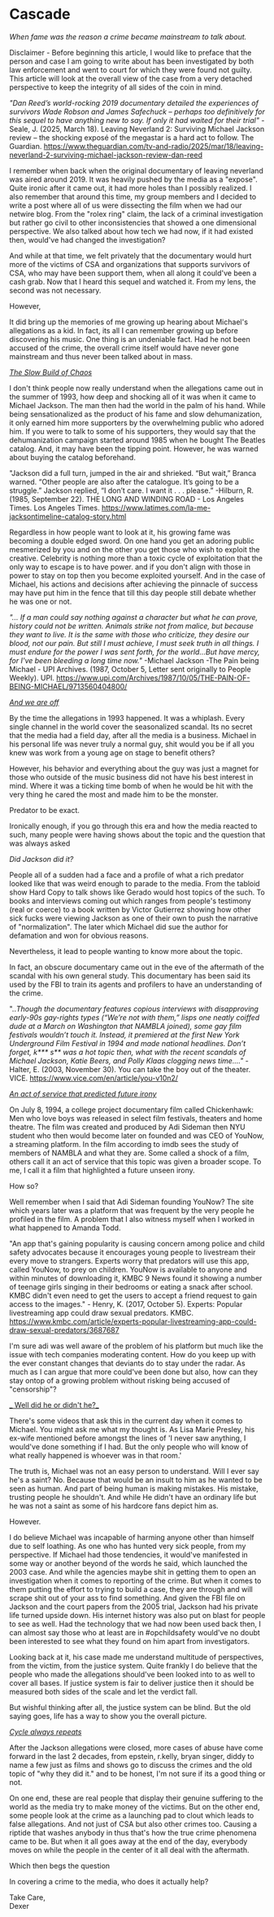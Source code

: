 # Cascade
_When fame was the reason a crime became mainstream to talk about._

Disclaimer - Before beginning this article, I would like to preface that the person and case I am going to write about has been investigated by both law enforcement and went to court for which they were found not guilty. This article will look at the overall view of the case from a very detached perspective to keep the integrity of all sides of the coin in mind. 

_"Dan Reed’s world-rocking 2019 documentary detailed the experiences of survivors Wade Robson and James Safechuck – perhaps too definitively for this sequel to have anything new to say. If only it had waited for their trial"_ -Seale, J. (2025, March 18). Leaving Neverland 2: Surviving Michael Jackson review – the shocking exposé of the megastar is a hard act to follow. The Guardian. https://www.theguardian.com/tv-and-radio/2025/mar/18/leaving-neverland-2-surviving-michael-jackson-review-dan-reed

I remember when back when the original documentary of leaving neverland was aired around 2019. It was heavily pushed by the media as a "expose". Quite ironic after it came out, it had more holes than I possibly realized. I also remember that around this time, my group members and I decided to write a post where all of us were dissecting the film when we had our netwire blog. From the "rolex ring" claim, the lack of a criminal investigation but rather go civil to other inconsistencies that showed a one dimensional perspective. We also talked about how tech we had now, if it had existed then, would've had changed the investigation? 

And while at that time, we felt privately that the documentary would hurt more of the victims of CSA and organizations that supports survivors of CSA, who may have been support them, when all along it could've been a cash grab. Now that I heard this sequel and watched it. From my lens, the second was not necessary. 

However,

It did bring up the memories of me growing up hearing about Michael's allegations as a kid. In fact, its all I can remember growing up before discovering his music. One thing is an undeniable fact. Had he not been accused of the crime, the overall crime itself would have never gone mainstream and thus never been talked about in mass. 

<ins>*The Slow Build of Chaos*</ins>

I don't think people now really understand when the allegations came out in the summer of 1993, how deep and shocking all of it was when it came to Michael Jackson. The man then had the world in the palm of his hand. While being sensationalized as the product of his fame and slow dehumanization, it only earned him more supporters by the overwhelming public who adored him.  If you were to talk to some of his supporters, they would say that the dehumanization campaign started around 1985 when he bought The Beatles catalog. And, it may have been the tipping point. However, he was warned about buying the catalog beforehand.

"Jackson did a full turn, jumped in the air and shrieked. “But wait,” Branca warned. “Other people are also after the catalogue. It’s going to be a struggle.” Jackson replied, “I don’t care. I want it . . . please.” -Hilburn, R. (1985, September 22). THE LONG AND WINDING ROAD - Los Angeles Times. Los Angeles Times. https://www.latimes.com/la-me-jacksontimeline-catalog-story.html

Regardless in how people want to look at it, his growing fame was becoming a double edged sword. On one hand you get an adoring public mesmerized by you and on the other you get those who wish to exploit the creative. Celebrity is nothing more than a toxic cycle of exploitation that the only way to escape is to have power. and if you don't align with those in power to stay on top then you become exploited yourself. And in the case of Michael, his actions and decisions after achieving the pinnacle of success may have put him in the fence that till this day people still debate whether he was one or not.

_"... If a man could say nothing against a character but what he can prove, history could not be written. Animals strike not from malice, but because they want to live. It is the same with those who criticize, they desire our blood, not our pain. But still I must achieve, I must seek truth in all things. I must endure for the power I was sent forth, for the world...But have mercy, for I've been bleeding a long time now."_ -Michael Jackson -The Pain being Michael - UPI Archives. (1987, October 5, Letter sent originally to People Weekly). UPI. https://www.upi.com/Archives/1987/10/05/THE-PAIN-OF-BEING-MICHAEL/9713560404800/

<ins> _And we are off_ </ins>

By the time the allegations in 1993 happened. It was a whiplash. Every single channel in the world cover the seasonalized scandal. Its no secret that the media had a field day, after all the media is a business. Michael in his personal life was never truly a normal guy, shit would you be if all you knew was work from a young age on stage to benefit others? 

However, his behavior and everything about the guy was just a magnet for those who outside of the music business did not have his best interest in mind. Where it was a ticking time bomb of when he would be hit with the very thing he cared the most and made him to be the monster. 

Predator to be exact.

Ironically enough, if you go through this era and how the media reacted to such, many people were having shows about the topic and the question that was always asked 

_Did Jackson did it?_

People all of a sudden had a face and a profile of what a rich predator looked like that was weird enough to parade to the media.  From the tabloid show Hard Copy to talk shows like Gerado would host topics of the such. To books and interviews coming out which ranges from people's testimony (real or coerce) to a book written by Victor Gutierrez showing how other sick fucks were viewing Jackson as one of their own to push the narrative of "normalization". The later which Michael did sue the author for defamation and won for obvious reasons.

Nevertheless, it lead to people wanting to know more about the topic. 

In fact, an obscure documentary came out in the eve of the aftermath of the scandal with his own general study. This documentary has been said its used by the FBI to train its agents and profilers to have an understanding of the crime.

".._Though the documentary features copious interviews with disapproving early-90s gay-rights types (“We’re not with them,” lisps one neatly coiffed dude at a March on Washington that NAMBLA joined), some gay film festivals wouldn’t touch it. Instead, it premiered at the first New York Underground Film Festival in 1994 and made national headlines. Don’t forget, k*** s** was a hot topic then, what with the recent scandals of Michael Jackson, Katie Beers, and Polly Klaas clogging news time...."_ - Halter, E. (2003, November 30). You can take the boy out of the theater. VICE. https://www.vice.com/en/article/you-v10n2/

<ins> *An act of service that predicted future irony* </ins>

On July 8, 1994, a college project documentary film called Chickenhawk: Men who love boys was released in select film festivals, theaters and home theatre. The film was created and produced by Adi Sideman then NYU student who then would become later on founded and was CEO of YouNow, a streaming platform. In the film according to imdb sees the study of members of NAMBLA and what they are. Some called a shock of a film, others call it an act of service that this topic was given a broader scope. To me, I call it a film that highlighted a future unseen irony.

How so?

Well remember when I said that Adi Sideman founding YouNow? The site which years later was a platform that was frequent by the very people he profiled in the film. A problem that I also witness myself when I worked in what happened to Amanda Todd.

"An app that's gaining popularity is causing concern among police and child safety advocates because it encourages young people to livestream their every move to strangers. Experts worry that predators will use this app, called YouNow, to prey on children. YouNow is available to anyone and within minutes of downloading it, KMBC 9 News found it showing a number of teenage girls singing in their bedrooms or eating a snack after school. KMBC didn't even need to get the users to accept a friend request to gain access to the images." - Henry, K. (2017, October 5). Experts: Popular livestreaming app could draw sexual predators. KMBC. https://www.kmbc.com/article/experts-popular-livestreaming-app-could-draw-sexual-predators/3687687

I'm sure adi was well aware of the problem of his platform but much like the issue with tech companies moderating content. How do you keep up with the ever constant changes that deviants do to stay under the radar. As much as I can argue that more could've been done but also, how can they stay ontop of a growing problem without risking being accused of "censorship"?

<ins>_ Well did he or didn't he?_ </ins>

There's some videos that ask this in the current day when it comes to Michael. You might ask me what my thought is. As Lisa Marie Presley, his ex-wife mentioned before amongst the lines of 'I never saw anything, I would've done something if I had. But the only people who will know of what really happened is whoever was in that room.'

The truth is, Michael was not an easy person to understand. Will I ever say he's a saint? No. Because that would be an insult to him as he wanted to be seen as human. And part of being human is making mistakes. His mistake, trusting people he shouldn't. And while He didn't have an ordinary life but he was not a saint as some of his hardcore fans depict him as.

However.

I do believe Michael was incapable of harming anyone other than himself due to self loathing. As one who has hunted very sick people, from my perspective. If Michael had those tendencies, it would've manifested in some way or another beyond of the words he said, which launched the 2003 case. And while the agencies maybe shit in getting them to open an investigation when it comes to reporting of the crime. But when it comes to them putting the effort to trying to build a case, they are through and will scrape shit out of your ass to find something. And given the FBI file on Jackson and the court papers from the 2005 trial, Jackson had his private life turned upside down. His internet history was also put on blast for people to see as well. Had the technology that we had now been used back then, I can almost say those who at least are in #opchildsafety would've no doubt been interested to see what they found on him apart from investigators.

Looking back at it, his case made me understand multitude of perspectives, from the victim, from the justice system. Quite frankly I do believe that the people who made the allegations should've been looked into to as well to cover all bases. If justice system is fair to deliver justice then it should be measured both sides of the scale and let the verdict fall. 

But wishful thinking after all, the justice system can be blind. But the old saying goes, life has a way to show you the overall picture.

<ins> _Cycle always repeats_ </ins>

After the Jackson allegations were closed, more cases of abuse have come forward in the last 2 decades, from epstein, r.kelly, bryan singer, diddy to name a few just as films and shows go to discuss the crimes and the old topic of "why they did it." and to be honest, I'm not sure if its a good thing or not.

On one end, these are real people that display their genuine suffering to the world as the media try to make money of the victims. But on the other end, some people look at the crime as a launching pad to clout which leads to false allegations. And not just of CSA but also other crimes too. Causing a riptide that washes anybody in thus that's how the true crime phenomena came to be. But when it all goes away at the end of the day, everybody moves on while the people in the center of it all deal with the aftermath. 

Which then begs the question

In covering a crime to the media, who does it actually help?

Take Care,<br>
Dexer
